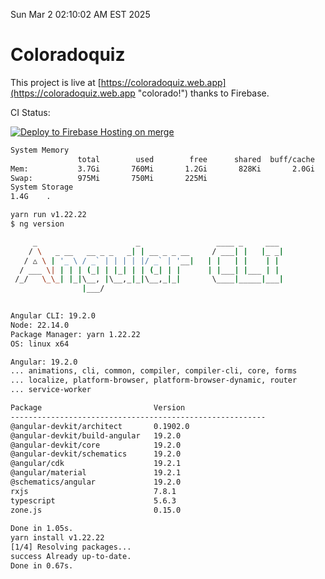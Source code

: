 Sun Mar  2 02:10:02 AM EST 2025

# Coloradoquiz


This project is live at [https://coloradoquiz.web.app](https://coloradoquiz.web.app "colorado!") thanks to Firebase.

CI Status: 

[![Deploy to Firebase Hosting on merge](https://github.com/teamkushal/coloradoquiz/actions/workflows/firebase-hosting-merge.yml/badge.svg)](https://github.com/teamkushal/coloradoquiz/actions/workflows/firebase-hosting-merge.yml)

```bash
System Memory
               total        used        free      shared  buff/cache   available
Mem:           3.7Gi       760Mi       1.2Gi       828Ki       2.0Gi       3.0Gi
Swap:          975Mi       750Mi       225Mi
System Storage
1.4G	.
```
```bash
yarn run v1.22.22
$ ng version

     _                      _                 ____ _     ___
    / \   _ __   __ _ _   _| | __ _ _ __     / ___| |   |_ _|
   / △ \ | '_ \ / _` | | | | |/ _` | '__|   | |   | |    | |
  / ___ \| | | | (_| | |_| | | (_| | |      | |___| |___ | |
 /_/   \_\_| |_|\__, |\__,_|_|\__,_|_|       \____|_____|___|
                |___/
    

Angular CLI: 19.2.0
Node: 22.14.0
Package Manager: yarn 1.22.22
OS: linux x64

Angular: 19.2.0
... animations, cli, common, compiler, compiler-cli, core, forms
... localize, platform-browser, platform-browser-dynamic, router
... service-worker

Package                         Version
---------------------------------------------------------
@angular-devkit/architect       0.1902.0
@angular-devkit/build-angular   19.2.0
@angular-devkit/core            19.2.0
@angular-devkit/schematics      19.2.0
@angular/cdk                    19.2.1
@angular/material               19.2.1
@schematics/angular             19.2.0
rxjs                            7.8.1
typescript                      5.6.3
zone.js                         0.15.0
    
Done in 1.05s.
yarn install v1.22.22
[1/4] Resolving packages...
success Already up-to-date.
Done in 0.67s.
```
